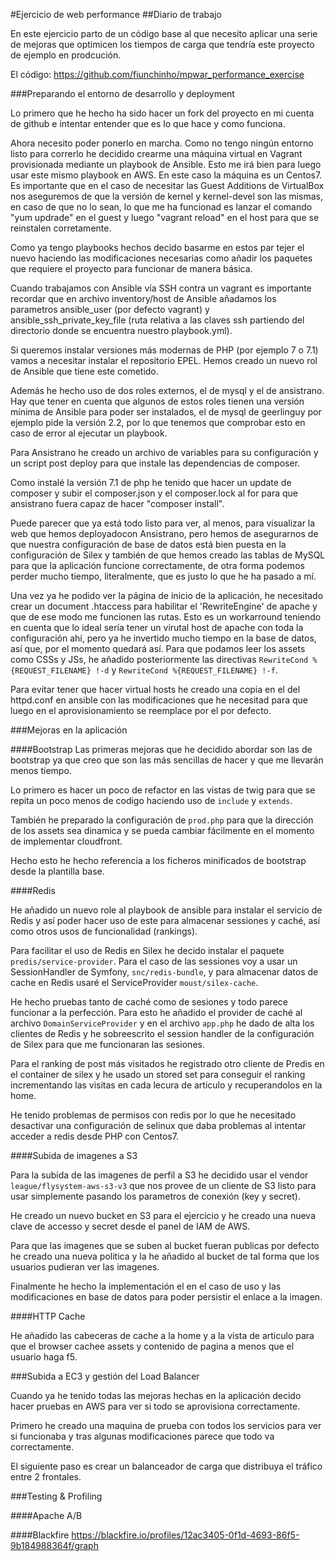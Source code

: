 #Ejercicio de web performance
##Diario de trabajo

En este ejercicio parto de un código base al que necesito aplicar una serie de 
mejoras que optimicen los tiempos de carga que tendría este proyecto de ejemplo en 
prodcución.

El código: https://github.com/fiunchinho/mpwar_performance_exercise

###Preparando el entorno de desarrollo y deployment

Lo primero que he hecho ha sido hacer un fork del proyecto en mi cuenta de github e
intentar entender que es lo que hace y como funciona.

Ahora necesito poder ponerlo en marcha. Como no tengo ningún entorno listo para 
correrlo he decidido crearme una máquina virtual en Vagrant provisionada mediante
un playbook de Ansible. Esto me irá bien para luego usar este mismo playbook en AWS.
En este caso la máquina es un Centos7. Es importante que en el caso de necesitar las 
Guest Additions de VirtualBox nos aseguremos de que la versión de kernel y kernel-devel
son las mismas, en caso de que no lo sean, lo que me ha funcionad es lanzar el comando
"yum updrade" en el guest y luego "vagrant reload" en el host para que se reinstalen
corretamente.

Como ya tengo playbooks hechos decido basarme en estos par tejer el nuevo haciendo
las modificaciones necesarias como añadir los paquetes que requiere el proyecto para 
funcionar de manera básica.

Cuando trabajamos con Ansible vía SSH contra un vagrant es importante recordar que en
archivo inventory/host de Ansible añadamos los parametros ansible_user (por defecto 
vagrant) y ansible_ssh_private_key_file (ruta relativa a las claves ssh partiendo del
directorio donde se encuentra nuestro playbook.yml).

Si queremos instalar versiones más modernas de PHP (por ejemplo 7 o 7.1) vamos a 
necesitar instalar el repositorio EPEL. Hemos creado un nuevo rol de Ansible que tiene
este cometido.

Además he hecho uso de dos roles externos, el de mysql y el de ansistrano. Hay que 
tener en cuenta que algunos de estos roles tienen una versión mínima de Ansible para
poder ser instalados, el de mysql de geerlinguy por ejemplo pide la versión 2.2, por 
lo que tenemos que comprobar esto en caso de error al ejecutar un playbook.

Para Ansistrano he creado un archivo de variables para su configuración y un script 
post deploy para que instale las dependencias de composer.

Como instalé la versión 7.1 de php he tenido que hacer un update de composer y subir 
el composer.json y el composer.lock al for para que ansistrano fuera capaz de hacer 
"composer install".

Puede parecer que ya está todo listo para ver, al menos, para visualizar la web que 
hemos deployadocon Ansistrano, pero hemos de asegurarnos de que nuestra configuración 
de base de datos está bien puesta en la configuración de Silex y también de que hemos 
creado las tablas de MySQL para que la aplicación funcione correctamente, de otra forma 
podemos perder mucho tiempo, literalmente, que es justo lo que he ha pasado a mí.

Una vez ya he podido ver la página de inicio de la aplicación, he necesitado crear un
document .htaccess para habilitar el 'RewriteEngine' de apache y que de ese modo me 
funcionen las rutas. Esto es un workarround teniendo en cuenta que lo ideal sería tener un
virutal host de apache con toda la configuración ahí, pero ya he invertido mucho tiempo
en la base de datos, así que, por el momento quedará así. Para que podamos leer los assets
como CSSs y JSs, he añadido posteriormente las directivas `RewriteCond %{REQUEST_FILENAME} !-d`
y `RewriteCond %{REQUEST_FILENAME} !-f`.

Para evitar tener que hacer virtual hosts he creado una copia en el del httpd.conf en ansible
con las modificaciones que he necesitad para que luego en el aprovisionamiento se reemplace por
el por defecto.


###Mejoras en la aplicación

####Bootstrap
Las primeras mejoras que he decidido abordar son las de bootstrap ya que creo que son las más
sencillas de hacer y que me llevarán menos tiempo.

Lo primero es hacer un poco de refactor en las vistas de twig para que se repita un poco menos 
de codigo haciendo uso de `include` y `extends`.

También he preparado la configuración de `prod.php` para que la dirección de los assets sea 
dinamica y se pueda cambiar fácilmente en el momento de implementar cloudfront.

Hecho esto he hecho referencia a los ficheros minificados de bootstrap desde la plantilla base.


####Redis

He añadido un nuevo role al playbook de ansible para instalar el servicio de Redis y así poder 
hacer uso de este para almacenar sessiones y caché, así como otros usos de funcionalidad (rankings).

Para facilitar el uso de Redis en Silex he decido instalar el paquete `predis/service-provider`.
Para el caso de las sessiones voy a usar un SessionHandler de Symfony, `snc/redis-bundle`, y para
almacenar datos de cache en Redis usaré el ServiceProvider `moust/silex-cache`.

He hecho pruebas tanto de caché como de sesiones y todo parece funcionar a la perfección. Para esto
he añadido el provider de caché al archivo `DomainServiceProvider` y en el archivo `app.php` he dado
de alta los clientes de Redis y he sobreescrito el session handler de la configuración de Silex para
que me funcionaran las sesiones.

Para el ranking de post más visitados he registrado otro cliente de Predis en el container de silex y 
he usado un stored set para conseguir el ranking incrementando las visitas en cada lecura de articulo
y recuperandolos en la home.

He tenido problemas de permisos con redis por lo que he necesitado desactivar una configuración de 
 selinux que daba problemas al intentar acceder a redis desde PHP con Centos7.


####Subida de imagenes a S3

Para la subida de las imagenes de perfil a S3 he decidido usar el vendor `league/flysystem-aws-s3-v3` 
que nos provee de un cliente de S3 listo para usar simplemente pasando los parametros de conexión 
(key y secret).

He creado un nuevo bucket en S3 para el ejercicio y he creado una nueva clave de accesso y secret desde
el panel de IAM de AWS.

Para que las imagenes que se suben al bucket fueran publicas por defecto he creado una nueva politica y la 
he añadido al bucket de tal forma que los usuarios pudieran ver las imagenes.

Finalmente he hecho la implementación el en el caso de uso y las modificaciones en base de datos para poder
persistir el enlace a la imagen.


####HTTP Cache 

He añadido las cabeceras de cache a la home y a la vista de articulo para que el browser cachee assets y 
contenido de pagina a menos que el usuario haga f5.


###Subida a EC3 y gestión del Load Balancer

Cuando ya he tenido todas las mejoras hechas en la aplicación decido hacer pruebas en AWS para ver si todo 
se aprovisiona correctamente.

Primero he creado una maquina de prueba con todos los servicios para ver si funcionaba y tras algunas 
modificaciones parece que todo va correctamente.

El siguiente paso es crear un balanceador de carga que distribuya el tráfico entre 2 frontales.


###Testing & Profiling

####Apache A/B


####Blackfire
https://blackfire.io/profiles/12ac3405-0f1d-4693-86f5-9b184988364f/graph
